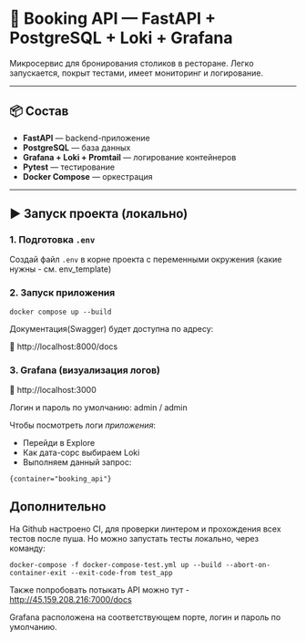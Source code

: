 # 🚀 Booking API — FastAPI + PostgreSQL + Loki + Grafana

Микросервис для бронирования столиков в ресторане. Легко запускается, покрыт тестами, имеет мониторинг и логирование.

---

## 📦 Состав

- **FastAPI** — backend-приложение
- **PostgreSQL** — база данных
- **Grafana + Loki + Promtail** — логирование контейнеров
- **Pytest** — тестирование
- **Docker Compose** — оркестрация

---

## ▶️ Запуск проекта (локально)

### 1. Подготовка `.env`

Создай файл `.env` в корне проекта с переменными окружения (какие нужны - см. env_template)

### 2. Запуск приложения

```
docker compose up --build
```
Документация(Swagger) будет доступна по адресу:

📌 http://localhost:8000/docs

### 3. Grafana (визуализация логов)

📌 http://localhost:3000

Логин и пароль по умолчанию: admin / admin

Чтобы посмотреть логи *приложения*:
 * Перейди в Explore
 * Как дата-сорс выбираем Loki
 * Выполняем данный запрос:

```
{container="booking_api"}
```

## Дополнительно

На Github настроено CI, для проверки линтером и прохождения всех тестов после пуша.
Но можно запустать тесты локально, через команду:
```
docker-compose -f docker-compose-test.yml up --build --abort-on-container-exit --exit-code-from test_app
```

Также попробовать потыкать API можно тут - http://45.159.208.216:7000/docs

Grafana расположена на соответствующем порте, логин и пароль по умолчанию.
